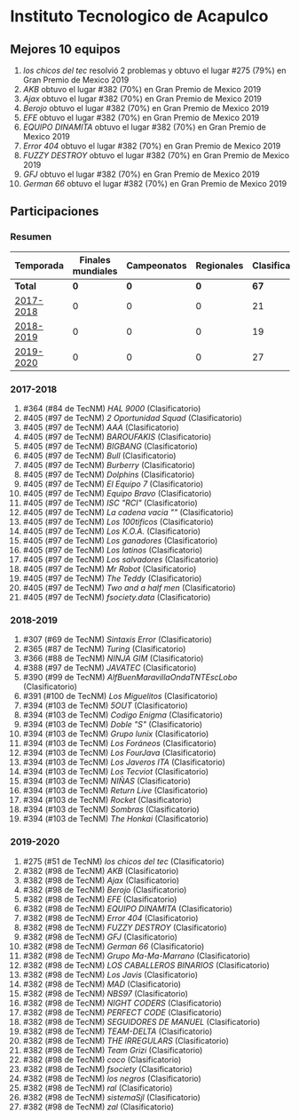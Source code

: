 # Instituto Tecnologico de Acapulco

## Mejores 10 equipos

1. _los chicos del tec_ resolvió 2 problemas y obtuvo el lugar #275 (79%) en Gran Premio de Mexico 2019
1. _AKB_ obtuvo el lugar #382 (70%) en Gran Premio de Mexico 2019
1. _Ajax_ obtuvo el lugar #382 (70%) en Gran Premio de Mexico 2019
1. _Berojo_ obtuvo el lugar #382 (70%) en Gran Premio de Mexico 2019
1. _EFE_ obtuvo el lugar #382 (70%) en Gran Premio de Mexico 2019
1. _EQUIPO DINAMITA_ obtuvo el lugar #382 (70%) en Gran Premio de Mexico 2019
1. _Error 404_ obtuvo el lugar #382 (70%) en Gran Premio de Mexico 2019
1. _FUZZY DESTROY_ obtuvo el lugar #382 (70%) en Gran Premio de Mexico 2019
1. _GFJ_ obtuvo el lugar #382 (70%) en Gran Premio de Mexico 2019
1. _German 66_ obtuvo el lugar #382 (70%) en Gran Premio de Mexico 2019

## Participaciones

### Resumen

| Temporada | Finales mundiales | Campeonatos | Regionales | Clasificatorios | Equipos |
| --- | --- | --- | --- | --- | --- |
| **Total** | **0** | **0** | **0** | **67** | **67** |
| [2017-2018](#2017-2018) | 0 | 0 | 0 | 21 | 21 |
| [2018-2019](#2018-2019) | 0 | 0 | 0 | 19 | 19 |
| [2019-2020](#2019-2020) | 0 | 0 | 0 | 27 | 27 |

### 2017-2018

1. #364 (#84 de TecNM) _HAL 9000_ (Clasificatorio)
1. #405 (#97 de TecNM) _2 Oportunidad Squad_ (Clasificatorio)
1. #405 (#97 de TecNM) _AAA_ (Clasificatorio)
1. #405 (#97 de TecNM) _BAROUFAKIS_ (Clasificatorio)
1. #405 (#97 de TecNM) _BIGBANG_ (Clasificatorio)
1. #405 (#97 de TecNM) _Bull_ (Clasificatorio)
1. #405 (#97 de TecNM) _Burberry_ (Clasificatorio)
1. #405 (#97 de TecNM) _Dolphins_ (Clasificatorio)
1. #405 (#97 de TecNM) _El Equipo 7_ (Clasificatorio)
1. #405 (#97 de TecNM) _Equipo Bravo_ (Clasificatorio)
1. #405 (#97 de TecNM) _ISC "RCI"_ (Clasificatorio)
1. #405 (#97 de TecNM) _La cadena vacia ""_ (Clasificatorio)
1. #405 (#97 de TecNM) _Los 100tificos_ (Clasificatorio)
1. #405 (#97 de TecNM) _Los K.O.A._ (Clasificatorio)
1. #405 (#97 de TecNM) _Los ganadores_ (Clasificatorio)
1. #405 (#97 de TecNM) _Los latinos_ (Clasificatorio)
1. #405 (#97 de TecNM) _Los salvadores_ (Clasificatorio)
1. #405 (#97 de TecNM) _Mr Robot_ (Clasificatorio)
1. #405 (#97 de TecNM) _The Teddy_ (Clasificatorio)
1. #405 (#97 de TecNM) _Two and a half men_ (Clasificatorio)
1. #405 (#97 de TecNM) _fsociety.data_ (Clasificatorio)

### 2018-2019

1. #307 (#69 de TecNM) _Sintaxis Error_ (Clasificatorio)
1. #365 (#87 de TecNM) _Turing_ (Clasificatorio)
1. #366 (#88 de TecNM) _NINJA GIM_ (Clasificatorio)
1. #388 (#97 de TecNM) _JAVATEC_ (Clasificatorio)
1. #390 (#99 de TecNM) _AlfBuenMaravillaOndaTNTEscLobo_ (Clasificatorio)
1. #391 (#100 de TecNM) _Los Miguelitos_ (Clasificatorio)
1. #394 (#103 de TecNM) _5OUT_ (Clasificatorio)
1. #394 (#103 de TecNM) _Codigo Enigma_ (Clasificatorio)
1. #394 (#103 de TecNM) _Doble "S"_ (Clasificatorio)
1. #394 (#103 de TecNM) _Grupo lunix_ (Clasificatorio)
1. #394 (#103 de TecNM) _Los Foráneos_ (Clasificatorio)
1. #394 (#103 de TecNM) _Los FourJava_ (Clasificatorio)
1. #394 (#103 de TecNM) _Los Javeros ITA_ (Clasificatorio)
1. #394 (#103 de TecNM) _Los Tecviot_ (Clasificatorio)
1. #394 (#103 de TecNM) _NIÑAS_ (Clasificatorio)
1. #394 (#103 de TecNM) _Return Live_ (Clasificatorio)
1. #394 (#103 de TecNM) _Rocket_ (Clasificatorio)
1. #394 (#103 de TecNM) _Sombras_ (Clasificatorio)
1. #394 (#103 de TecNM) _The Honkai_ (Clasificatorio)

### 2019-2020

1. #275 (#51 de TecNM) _los chicos del tec_ (Clasificatorio)
1. #382 (#98 de TecNM) _AKB_ (Clasificatorio)
1. #382 (#98 de TecNM) _Ajax_ (Clasificatorio)
1. #382 (#98 de TecNM) _Berojo_ (Clasificatorio)
1. #382 (#98 de TecNM) _EFE_ (Clasificatorio)
1. #382 (#98 de TecNM) _EQUIPO DINAMITA_ (Clasificatorio)
1. #382 (#98 de TecNM) _Error 404_ (Clasificatorio)
1. #382 (#98 de TecNM) _FUZZY DESTROY_ (Clasificatorio)
1. #382 (#98 de TecNM) _GFJ_ (Clasificatorio)
1. #382 (#98 de TecNM) _German 66_ (Clasificatorio)
1. #382 (#98 de TecNM) _Grupo Ma-Ma-Marrano_ (Clasificatorio)
1. #382 (#98 de TecNM) _LOS CABALLEROS BINARIOS_ (Clasificatorio)
1. #382 (#98 de TecNM) _Los Javis_ (Clasificatorio)
1. #382 (#98 de TecNM) _MAD_ (Clasificatorio)
1. #382 (#98 de TecNM) _NBS97_ (Clasificatorio)
1. #382 (#98 de TecNM) _NIGHT CODERS_ (Clasificatorio)
1. #382 (#98 de TecNM) _PERFECT CODE_ (Clasificatorio)
1. #382 (#98 de TecNM) _SEGUIDORES DE MANUEL_ (Clasificatorio)
1. #382 (#98 de TecNM) _TEAM-DELTA_ (Clasificatorio)
1. #382 (#98 de TecNM) _THE IRREGULARS_ (Clasificatorio)
1. #382 (#98 de TecNM) _Team Grizi_ (Clasificatorio)
1. #382 (#98 de TecNM) _coco_ (Clasificatorio)
1. #382 (#98 de TecNM) _fsociety_ (Clasificatorio)
1. #382 (#98 de TecNM) _los negros_ (Clasificatorio)
1. #382 (#98 de TecNM) _ral_ (Clasificatorio)
1. #382 (#98 de TecNM) _sistemaSjl_ (Clasificatorio)
1. #382 (#98 de TecNM) _zal_ (Clasificatorio)



